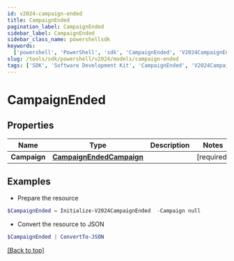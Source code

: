 ```yaml
---
id: v2024-campaign-ended
title: CampaignEnded
pagination_label: CampaignEnded
sidebar_label: CampaignEnded
sidebar_class_name: powershellsdk
keywords:
  ['powershell', 'PowerShell', 'sdk', 'CampaignEnded', 'V2024CampaignEnded']
slug: /tools/sdk/powershell/v2024/models/campaign-ended
tags: ['SDK', 'Software Development Kit', 'CampaignEnded', 'V2024CampaignEnded']
---
```


# CampaignEnded

## Properties

| Name | Type | Description | Notes |
| --- | --- | --- | --- |
| **Campaign** | [**CampaignEndedCampaign**](campaign-ended-campaign) |  | [required] |

## Examples

- Prepare the resource

```powershell
$CampaignEnded = Initialize-V2024CampaignEnded  -Campaign null
```

- Convert the resource to JSON

```powershell
$CampaignEnded | ConvertTo-JSON
```

[[Back to top]](#)

